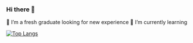 ### Hi there 👋

🔭 I’m a fresh graduate looking for new experience
🌱 I’m currently learning 

[![Top Langs](https://github-readme-stats.vercel.app/api/top-langs/?username=iomxin&title_color=#01B636)](https://github.com/anuraghazra/github-readme-stats)
<!--
- 👯 I’m looking to collaborate on ...
- 🤔 I’m looking for help with ...
- 💬 Ask me about ...
- 📫 How to reach me: ...
- 😄 Pronouns: ...
- ⚡ Fun fact: ...

